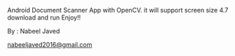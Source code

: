 Android Document Scanner App with OpenCV.  it will support screen size 4.7 download and run Enjoy!!

By : Nabeel Javed

nabeeljaved2016@gmail.com
